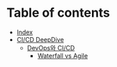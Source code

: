 # Table of contents

* [Index](README.md)
* [CI/CD DeepDive](ci-cd-deepdive/README.md)
  * [DevOps와 CI/CD](ci-cd-deepdive/devops-ci-cd/README.md)
    * [Waterfall vs Agile](ci-cd-deepdive/devops-ci-cd/waterfall-vs-agile.md)
